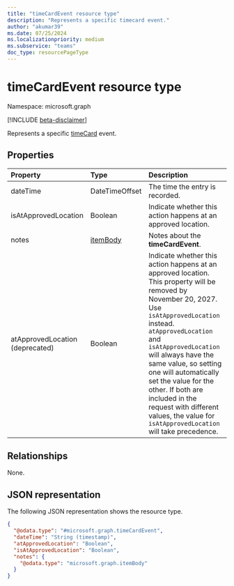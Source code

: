 ```yaml
---
title: "timeCardEvent resource type"
description: "Represents a specific timecard event."
author: "akumar39"
ms.date: 07/25/2024
ms.localizationpriority: medium
ms.subservice: "teams"
doc_type: resourcePageType
---
```


# timeCardEvent resource type

Namespace: microsoft.graph

[!INCLUDE [beta-disclaimer](../../includes/beta-disclaimer.md)]

Represents a specific [timeCard](timecard.md) event.

## Properties
|Property|Type|Description|
|:---|:---|:---|
|dateTime|DateTimeOffset|The time the entry is recorded.|
|isAtApprovedLocation|Boolean|Indicate whether this action happens at an approved location.|
|notes|[itemBody](itembody.md)|Notes about the **timeCardEvent**.|
|atApprovedLocation (deprecated)|Boolean|Indicate whether this action happens at an approved location. This property will be removed by November 20, 2027. Use `isAtApprovedLocation` instead. `atApprovedLocation` and `isAtApprovedLocation` will always have the same value, so setting one will automatically set the value for the other. If both are included in the request with different values, the value for `isAtApprovedLocation` will take precedence.|

## Relationships

None.

## JSON representation

The following JSON representation shows the resource type.

<!-- {
  "blockType": "resource",
  "keyProperty": "id",
  "@odata.type": "microsoft.graph.timeCardEvent"
}-->
```json
{
  "@odata.type": "#microsoft.graph.timeCardEvent",
  "dateTime": "String (timestamp)",
  "atApprovedLocation": "Boolean",
  "isAtApprovedLocation": "Boolean",
  "notes": {
    "@odata.type": "microsoft.graph.itemBody"
  }
}
```


<!-- uuid: 8fcb5dbc-d5aa-4681-8e31-b001d5168d79
2015-10-25 14:57:30 UTC -->
<!--
{
  "type": "#page.annotation",
  "description": "timeCardEvent resource",
  "keywords": "",
  "section": "documentation",
  "tocPath": "",
  "suppressions": []
}
-->

